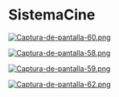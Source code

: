# SistemaCine

[![Captura-de-pantalla-60.png](https://i.postimg.cc/SKc7FbH3/Captura-de-pantalla-60.png)](https://postimg.cc/CZLfkXhs)

[![Captura-de-pantalla-58.png](https://i.postimg.cc/TP5NKsFJ/Captura-de-pantalla-58.png)](https://postimg.cc/v1Mtj0Q4)

[![Captura-de-pantalla-59.png](https://i.postimg.cc/G3KKmr91/Captura-de-pantalla-59.png)](https://postimg.cc/grw8gCvM)

[![Captura-de-pantalla-62.png](https://i.postimg.cc/zDHdp4fm/Captura-de-pantalla-62.png)](https://postimg.cc/fkZjR2X5)
